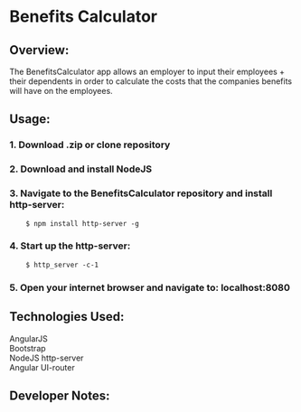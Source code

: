 # Benefits Calculator

## Overview:

 The BenefitsCalculator app allows an employer to input their employees + their dependents in
 order to calculate the costs that the companies benefits will have on the employees.

## Usage:

 ### 1. Download .zip or clone repository
 ### 2. Download and install NodeJS
 ### 3. Navigate to the BenefitsCalculator repository and install http-server:
		$ npm install http-server -g
 
 ### 4. Start up the http-server:
		$ http_server -c-1
	
 ### 5. Open your internet browser and navigate to: localhost:8080
 

## Technologies Used:

 AngularJS  
 Bootstrap  
 NodeJS http-server  
 Angular UI-router   

 
## Developer Notes:

 